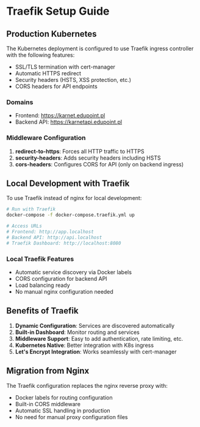 # Traefik Setup Guide

## Production Kubernetes
The Kubernetes deployment is configured to use Traefik ingress controller with the following features:
- SSL/TLS termination with cert-manager
- Automatic HTTPS redirect
- Security headers (HSTS, XSS protection, etc.)
- CORS headers for API endpoints

### Domains
- Frontend: https://karnet.edupoint.pl
- Backend API: https://karnetapi.edupoint.pl

### Middleware Configuration
1. **redirect-to-https**: Forces all HTTP traffic to HTTPS
2. **security-headers**: Adds security headers including HSTS
3. **cors-headers**: Configures CORS for API (only on backend ingress)

## Local Development with Traefik

To use Traefik instead of nginx for local development:

```bash
# Run with Traefik
docker-compose -f docker-compose.traefik.yml up

# Access URLs
# Frontend: http://app.localhost
# Backend API: http://api.localhost
# Traefik Dashboard: http://localhost:8080
```

### Local Traefik Features
- Automatic service discovery via Docker labels
- CORS configuration for backend API
- Load balancing ready
- No manual nginx configuration needed

## Benefits of Traefik
1. **Dynamic Configuration**: Services are discovered automatically
2. **Built-in Dashboard**: Monitor routing and services
3. **Middleware Support**: Easy to add authentication, rate limiting, etc.
4. **Kubernetes Native**: Better integration with K8s ingress
5. **Let's Encrypt Integration**: Works seamlessly with cert-manager

## Migration from Nginx
The Traefik configuration replaces the nginx reverse proxy with:
- Docker labels for routing configuration
- Built-in CORS middleware
- Automatic SSL handling in production
- No need for manual proxy configuration files